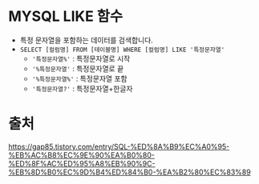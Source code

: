 # MYSQL LIKE 함수
- 특정 문자열을 포함하는 데이터를 검색합니다.
- `SELECT [컬럼명] FROM [테이블명] WHERE [컬럼명] LIKE '특정문자열'`
    - `'특정문자열%'` : 특정문자열로 시작
    - `'%특정문자열'` : 특정문자열로 끝
    - `'%특정문자열%'` : 특정문자열 포함
    - `'특정문자열?'` : 특정문자열+한글자

# 출처
https://gap85.tistory.com/entry/SQL-%ED%8A%B9%EC%A0%95-%EB%AC%B8%EC%9E%90%EA%B0%80-%ED%8F%AC%ED%95%A8%EB%90%9C-%EB%8D%B0%EC%9D%B4%ED%84%B0-%EA%B2%80%EC%83%89